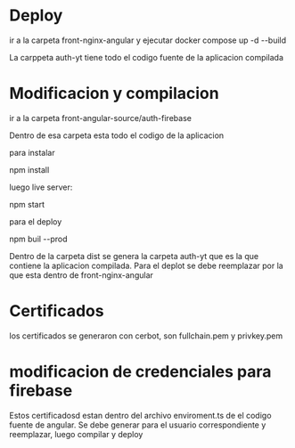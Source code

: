 # Deploy 
ir a la carpeta front-nginx-angular y ejecutar docker compose up -d --build

La carppeta auth-yt tiene todo el codigo fuente de la aplicacion compilada

# Modificacion y compilacion
ir a la carpeta front-angular-source/auth-firebase

Dentro de esa carpeta esta todo el codigo de la aplicacion

para instalar 

npm install

luego  live server:

npm start

para el deploy

npm buil --prod

Dentro de la carpeta dist se genera la carpeta auth-yt que es la que contiene la aplicacion compilada. Para el deplot se debe reemplazar por la que esta dentro de front-nginx-angular


# Certificados

los certificados se generaron con cerbot, son fullchain.pem y privkey.pem

# modificacion de credenciales para firebase
Estos certificadosd estan dentro del archivo enviroment.ts de el codigo fuente de angular. Se debe generar para el usuario correspondiente y reemplazar, luego compilar y deploy




